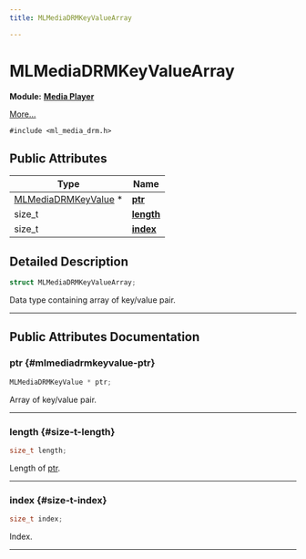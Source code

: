 ```yaml
---
title: MLMediaDRMKeyValueArray

---
```


# MLMediaDRMKeyValueArray

**Module:** **[Media Player](/versioned_docs/version-22-May-2023/api-ref/api/Modules/group___media_player/group___media_player.md)**



 [More...](#detailed-description)


`#include <ml_media_drm.h>`

## Public Attributes

| Type           | Name           |
| -------------- | -------------- |
| [MLMediaDRMKeyValue](/versioned_docs/version-22-May-2023/api-ref/api/Modules/group___media_player/struct_m_l_media_d_r_m_key_value.md) * | **[ptr](/versioned_docs/version-22-May-2023/api-ref/api/Modules/group___media_player/struct_m_l_media_d_r_m_key_value_array.md#mlmediadrmkeyvalue-ptr)**  |
| size_t | **[length](/versioned_docs/version-22-May-2023/api-ref/api/Modules/group___media_player/struct_m_l_media_d_r_m_key_value_array.md#size-t-length)**  |
| size_t | **[index](/versioned_docs/version-22-May-2023/api-ref/api/Modules/group___media_player/struct_m_l_media_d_r_m_key_value_array.md#size-t-index)**  |

## Detailed Description

```cpp
struct MLMediaDRMKeyValueArray;
```


Data type containing array of key/value pair. 





-----------
## Public Attributes Documentation

### ptr {#mlmediadrmkeyvalue-ptr}

```cpp
MLMediaDRMKeyValue * ptr;
```


Array of key/value pair. 





-----------

### length {#size-t-length}

```cpp
size_t length;
```


Length of [ptr](/versioned_docs/version-22-May-2023/api-ref/api/Modules/group___media_player/struct_m_l_media_d_r_m_key_value_array.md#mlmediadrmkeyvalue-ptr). 





-----------

### index {#size-t-index}

```cpp
size_t index;
```


Index. 





-----------


